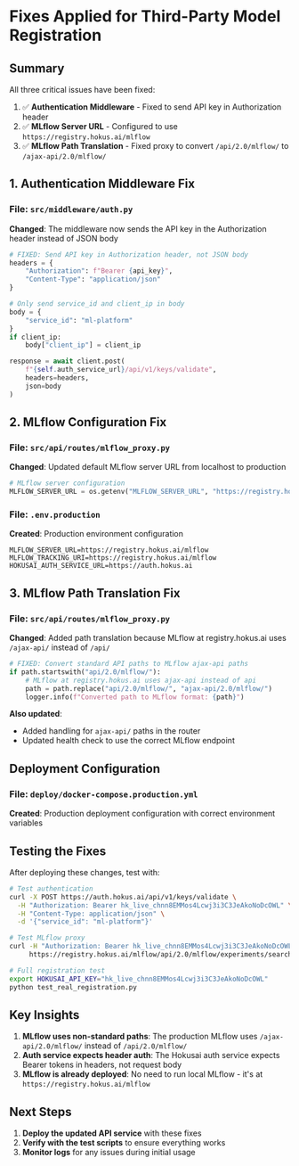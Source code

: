 # Fixes Applied for Third-Party Model Registration

## Summary

All three critical issues have been fixed:

1. ✅ **Authentication Middleware** - Fixed to send API key in Authorization header
2. ✅ **MLflow Server URL** - Configured to use `https://registry.hokus.ai/mlflow`
3. ✅ **MLflow Path Translation** - Fixed proxy to convert `/api/2.0/mlflow/` to `/ajax-api/2.0/mlflow/`

## 1. Authentication Middleware Fix

### File: `src/middleware/auth.py`

**Changed**: The middleware now sends the API key in the Authorization header instead of JSON body

```python
# FIXED: Send API key in Authorization header, not JSON body
headers = {
    "Authorization": f"Bearer {api_key}",
    "Content-Type": "application/json"
}

# Only send service_id and client_ip in body
body = {
    "service_id": "ml-platform"
}
if client_ip:
    body["client_ip"] = client_ip

response = await client.post(
    f"{self.auth_service_url}/api/v1/keys/validate",
    headers=headers,
    json=body
)
```

## 2. MLflow Configuration Fix

### File: `src/api/routes/mlflow_proxy.py`

**Changed**: Updated default MLflow server URL from localhost to production

```python
# MLflow server configuration
MLFLOW_SERVER_URL = os.getenv("MLFLOW_SERVER_URL", "https://registry.hokus.ai/mlflow")
```

### File: `.env.production`

**Created**: Production environment configuration

```
MLFLOW_SERVER_URL=https://registry.hokus.ai/mlflow
MLFLOW_TRACKING_URI=https://registry.hokus.ai/mlflow
HOKUSAI_AUTH_SERVICE_URL=https://auth.hokus.ai
```

## 3. MLflow Path Translation Fix

### File: `src/api/routes/mlflow_proxy.py`

**Changed**: Added path translation because MLflow at registry.hokus.ai uses `/ajax-api/` instead of `/api/`

```python
# FIXED: Convert standard API paths to MLflow ajax-api paths
if path.startswith("api/2.0/mlflow/"):
    # MLflow at registry.hokus.ai uses ajax-api instead of api
    path = path.replace("api/2.0/mlflow/", "ajax-api/2.0/mlflow/")
    logger.info(f"Converted path to MLflow format: {path}")
```

**Also updated**:
- Added handling for `ajax-api/` paths in the router
- Updated health check to use the correct MLflow endpoint

## Deployment Configuration

### File: `deploy/docker-compose.production.yml`

**Created**: Production deployment configuration with correct environment variables

## Testing the Fixes

After deploying these changes, test with:

```bash
# Test authentication
curl -X POST https://auth.hokus.ai/api/v1/keys/validate \
  -H "Authorization: Bearer hk_live_chnn8EMMos4Lcwj3i3C3JeAkoNoDcOWL" \
  -H "Content-Type: application/json" \
  -d '{"service_id": "ml-platform"}'

# Test MLflow proxy
curl -H "Authorization: Bearer hk_live_chnn8EMMos4Lcwj3i3C3JeAkoNoDcOWL" \
     https://registry.hokus.ai/mlflow/api/2.0/mlflow/experiments/search

# Full registration test
export HOKUSAI_API_KEY="hk_live_chnn8EMMos4Lcwj3i3C3JeAkoNoDcOWL"
python test_real_registration.py
```

## Key Insights

1. **MLflow uses non-standard paths**: The production MLflow uses `/ajax-api/2.0/mlflow/` instead of `/api/2.0/mlflow/`
2. **Auth service expects header auth**: The Hokusai auth service expects Bearer tokens in headers, not request body
3. **MLflow is already deployed**: No need to run local MLflow - it's at `https://registry.hokus.ai/mlflow`

## Next Steps

1. **Deploy the updated API service** with these fixes
2. **Verify with the test scripts** to ensure everything works
3. **Monitor logs** for any issues during initial usage